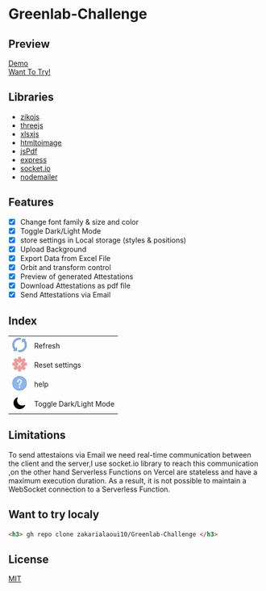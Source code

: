 # Greenlab-Challenge
## Preview 
[Demo ](https://drive.google.com/file/d/11SMlCCuraowYi7QtERldPtLFl3TP0B9Y/view?usp=sharing) 
<br>
[Want To Try!](https://greenlab-challenge.vercel.app/) 
## Libraries
- [zikojs](https://github.com/zakarialaoui10/ziko.js) 
- [threejs](https://threejs.org/) 
- [xlsxjs](https://www.npmjs.com/package/xlsx) 
- [htmltoimage](https://www.npmjs.com/package/html-to-image) 
- [jsPdf](https://www.npmjs.com/package/jspdf) 
- [express](https://expressjs.com/fr/) 
- [socket.io](https://socket.io/fr/) 
- [nodemailer](https://nodemailer.com/about/) 



## Features 
 - [x] Change font family & size and color
 - [X] Toggle Dark/Light Mode
 - [x] store settings in Local storage (styles & positions)
 - [x] Upload Background 
 - [x] Export Data from Excel File 
 - [x] Orbit and transform control 
 - [x] Preview of generated Attestations
 - [x] Download Attestations as pdf file 
 - [x] Send Attestations via Email  

## Index
<table>
 <tr>
  <td><img src="public/assets/refresh.png" width="30px"></td>
  <td>Refresh</td>
 </tr>
 <tr>
  <td><img src="public/assets/clear.png" width="30px"></td>
  <td>Reset settings</td>
 </tr>
 <tr>
  <td><img src="public/assets/help.png" width="30px"></td>
  <td>help</td>
 </tr>
 <tr>
  <td><img src="public/assets/dark.png" width="30px"></td>
  <td>Toggle Dark/Light Mode</td>
 </tr>
</table>

## Limitations
To send attestaions via Email we need real-time communication between the client and the server,I use socket.io library to reach this communication ,on the other hand Serverless Functions on Vercel are stateless and have a maximum execution duration.
As a result, it is not possible to maintain a WebSocket connection to a Serverless Function.

## Want to try localy 

```html
<h3> gh repo clone zakarialaoui10/Greenlab-Challenge </h3>
```


## License
[MIT](https://choosealicense.com/licenses/mit/)

